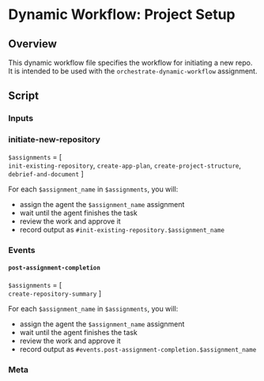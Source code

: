 # Dynamic Workflow: Project Setup

## Overview

This dynamic workflow file specifies the workflow for initiating a new repo. It is intended to be used with the `orchestrate-dynamic-workflow` assignment.

## Script

### Inputs

### initiate-new-repository

`$assignments` = [  
                    `init-existing-repository`,
                    `create-app-plan`, 
                    `create-project-structure`,
                    `debrief-and-document`
                 ]

For each `$assignment_name` in `$assignments`, you will:
   - assign the agent the `$assignment_name` assignment
   - wait until the agent finishes the task
   - review the work and approve it
   - record output as `#init-existing-repository.$assignment_name`
  

### Events

#### `post-assignment-completion`

`$assignments` = [  
                    `create-repository-summary`
                 ]

For each `$assignment_name` in `$assignments`, you will:
   - assign the agent the `$assignment_name` assignment
   - wait until the agent finishes the task
   - review the work and approve it
   - record output as `#events.post-assignment-completion.$assignment_name`

### Meta

